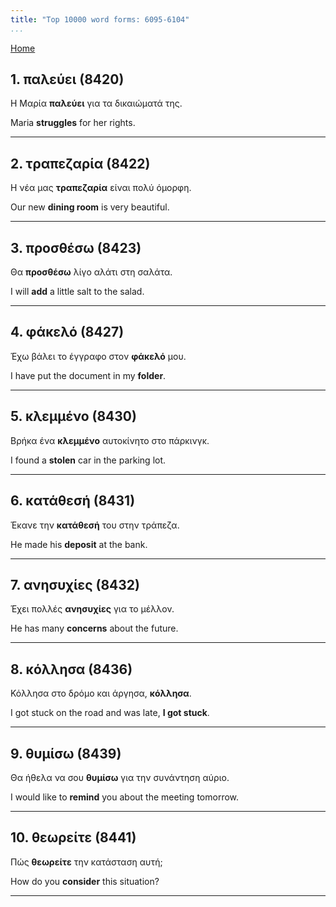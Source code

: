 ```yaml
---
title: "Top 10000 word forms: 6095-6104"
...
```


[Home](./) 

## 1. παλεύει (8420)

Η Μαρία **παλεύει** για τα δικαιώματά της.  

Maria **struggles** for her rights.

---

## 2. τραπεζαρία (8422)

Η νέα μας **τραπεζαρία** είναι πολύ όμορφη.  

Our new **dining room** is very beautiful.

---

## 3. προσθέσω (8423)

Θα **προσθέσω** λίγο αλάτι στη σαλάτα.

I will **add** a little salt to the salad.

---

## 4. φάκελό (8427)

Έχω βάλει το έγγραφο στον **φάκελό** μου.  

I have put the document in my **folder**.

---

## 5. κλεμμένο (8430)

Βρήκα ένα **κλεμμένο** αυτοκίνητο στο πάρκινγκ.  

I found a **stolen** car in the parking lot.

---

## 6. κατάθεσή (8431)

Έκανε την **κατάθεσή** του στην τράπεζα.

He made his **deposit** at the bank.

---

## 7. ανησυχίες (8432)

Έχει πολλές **ανησυχίες** για το μέλλον.

He has many **concerns** about the future.

---

## 8. κόλλησα (8436)

Κόλλησα στο δρόμο και άργησα, **κόλλησα**.  

I got stuck on the road and was late, **I got stuck**.

---

## 9. θυμίσω (8439)

Θα ήθελα να σου **θυμίσω** για την συνάντηση αύριο.  

I would like to **remind** you about the meeting tomorrow.

---

## 10. θεωρείτε (8441)

Πώς **θεωρείτε** την κατάσταση αυτή;  

How do you **consider** this situation?

---

